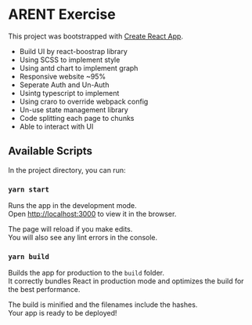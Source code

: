 # ARENT Exercise

This project was bootstrapped with [Create React App](https://github.com/facebook/create-react-app).

- Build UI by react-boostrap library
- Using SCSS to implement style
- Using antd chart to implement graph
- Responsive website ~95%
- Seperate Auth and Un-Auth
- Usintg typescript to implement
- Using craro to override webpack config
- Un-use state management library
- Code splitting each page to chunks
- Able to interact with UI

## Available Scripts

In the project directory, you can run:

### `yarn start`

Runs the app in the development mode.\
Open [http://localhost:3000](http://localhost:3000) to view it in the browser.

The page will reload if you make edits.\
You will also see any lint errors in the console.

### `yarn build`

Builds the app for production to the `build` folder.\
It correctly bundles React in production mode and optimizes the build for the best performance.

The build is minified and the filenames include the hashes.\
Your app is ready to be deployed!
